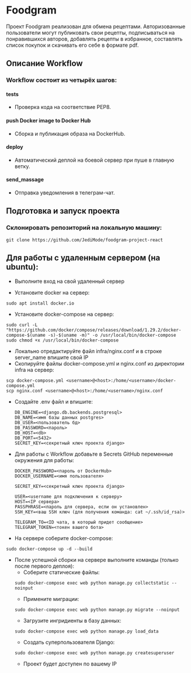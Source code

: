 # Foodgram 

Проект Foodgram реализован для обмена рецептами. Авторизованные пользователи
могут публиковать свои рецепты, подписываться на понравившихся авторов, добавлять рецепты в избранное,
составлять список покупок и скачивать его себе в формате pdf.

## Описание Workflow
### Workflow состоит из четырёх шагов:
#### tests
- Проверка кода на соответствие PEP8.
#### push Docker image to Docker Hub
- Сборка и публикация образа на DockerHub.
#### deploy 
- Автоматический деплой на боевой сервер при пуше в главную ветку.
#### send_massage
- Отправка уведомления в телеграм-чат.

## Подготовка и запуск проекта
### Склонировать репозиторий на локальную машину:
```
git clone https://github.com/JediMode/foodgram-project-react
```
## Для работы с удаленным сервером (на ubuntu):
* Выполните вход на свой удаленный сервер

* Установите docker на сервер:
```
sudo apt install docker.io 
```
* Установите docker-compose на сервер:
```
sudo curl -L "https://github.com/docker/compose/releases/download/1.29.2/docker-compose-$(uname -s)-$(uname -m)" -o /usr/local/bin/docker-compose
sudo chmod +x /usr/local/bin/docker-compose
```
* Локально отредактируйте файл infra/nginx.conf и в строке server_name впишите свой IP
* Скопируйте файлы docker-compose.yml и nginx.conf из директории infra на сервер:
```
scp docker-compose.yml <username>@<host>:/home/<username>/docker-compose.yml
scp nginx.conf <username>@<host>:/home/<username>/nginx.conf
```

* Cоздайте .env файл и впишите:
    ```
    DB_ENGINE=<django.db.backends.postgresql>
    DB_NAME=<имя базы данных postgres>
    DB_USER=<пользователь бд>
    DB_PASSWORD=<пароль>
    DB_HOST=<db>
    DB_PORT=<5432>
    SECRET_KEY=<секретный ключ проекта django>
    ```
* Для работы с Workflow добавьте в Secrets GitHub переменные окружения для работы:
    ```
    DOCKER_PASSWORD=<пароль от DockerHub>
    DOCKER_USERNAME=<имя пользователя>
    
    SECRET_KEY=<секретный ключ проекта django>

    USER=<username для подключения к серверу>
    HOST=<IP сервера>
    PASSPHRASE=<пароль для сервера, если он установлен>
    SSH_KEY=<ваш SSH ключ (для получения команда: cat ~/.ssh/id_rsa)>

    TELEGRAM_TO=<ID чата, в который придет сообщение>
    TELEGRAM_TOKEN=<токен вашего бота>
    ```
  
* На сервере соберите docker-compose:
```
sudo docker-compose up -d --build
```
* После успешной сборки на сервере выполните команды (только после первого деплоя):
    - Соберите статические файлы:
    ```
    sudo docker-compose exec web python manage.py collectstatic --noinput
    ```
    - Примените миграции:
    ```
    sudo docker-compose exec web python manage.py migrate --noinput
    ```
    - Загрузите ингридиенты  в базу данных:  
    ```
    sudo docker-compose exec web python manage.py load_data
    ```
    - Создать суперпользователя Django:
    ```
    sudo docker-compose exec web python manage.py createsuperuser
    ```
    - Проект будет доступен по вашему IP
